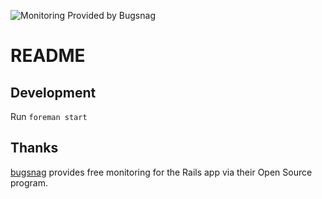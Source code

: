 ![Monitoring Provided by Bugsnag](https://img.shields.io/badge/monitoring-bugsnag-%23FF5A60)

# README

## Development

Run `foreman start`

## Thanks

[bugsnag](https://www.bugsnag.com) provides free monitoring for the Rails app via their Open Source program.